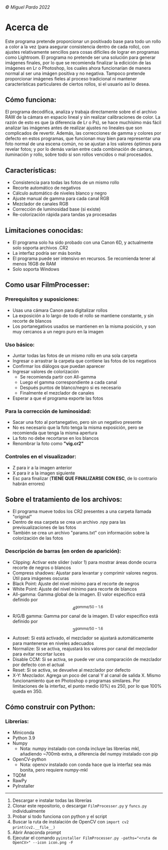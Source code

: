 
###### © Miguel Pardo 2022
# Acerca de
Este programa pretende proporcionar un positivado base para todo un rollo a color a la vez (para asegurar consistencia dentro de cada rollo), con ajustes relativamente sencillos para cosas difíciles de lograr en programas como Lightroom.
El programa no pretende ser una solución para generar imágenes finales, por lo que se recomienda finalizar la edicición de las imágenes en Lr o Photoshop, los cuales ahora funcionarían de manera normal al ser una imágen positiva y no negativa. Tampoco pretende proporcionar imágenes fieles al proceso tradicional ni mantener características particulares de ciertos rollos, si el usuario así lo desea.

## Cómo funciona:
El programa decodifica, analiza y trabaja directamente sobre el el archivo RAW de la cámara en espacio lineal y sin realizar calibraciones de color. La razón de esto es que (a diferencia de Lr o Ps), se hace muchísimo más fácil analizar las imágenes antes de realizar ajustes no lineales que son complicados de revertir. Además, las correcciones de gamma y colores por defecto en estos programas, que funcionan muy bien para representar una foto normal de una escena común, no se ajustan a los valores óptimos para revelar fotos; y por lo demás varían entre cada combinación de cámara, iluminación y rollo, sobre todo si son rollos vencidos o mal procesados.

## Características:
- Consistencia para todas las fotos de un mismo rollo
- Recorte automático de negativos
- Cálculo automático de niveles blanco y negro
- Ajuste manual de gamma para cada canal RGB
- Mezclador de canales RGB
- Corrección de luminosidad base (si existe)
- Re-colorización rápida para tandas ya procesadas

## Limitaciones conocidas:
- El programa solo ha sido probado con una Canon 6D, y actualmente solo soporta archivos .CR2
- La interfaz podría ser más bonita
- El programa puede ser intensivo en recursos. Se recomienda tener al menos 16GB de RAM
- Solo soporta Windows

## Como usar FilmProcesser:
### Prerequisitos y suposiciones:
- Usas una cámara Canon para digitalizar rollos
- La exposición a lo largo de todo el rollo se mantiene constante, y sin recorte de blancos
- Los portanegativos usados se mantienen en la misma posición, y son muy cercanos a un negro puro en la imagen

### Uso básico:
- Juntar todas las fotos de un mismo rollo en una sola carpeta
- Ingresar o arrastrar la carpeta que contiene las fotos de los negativos
- Confirmar los diálogos que puedan aparecer
- Ingresar valores de colorización
	- Se recomienda partir con All-gamma
	- Luego el gamma correspondiente a cada canal
	- Después puntos de blanco/negro si es necesario
	- Finalmente el mezclador de canales
- Esperar a que el programa exporte las fotos

### Para la corrección de luminosidad:
- Sacar una foto al portanegativo, pero sin un negativo presente
- No es necesario que la foto tenga la misma exposición, pero se recomienda que tenga la misma apertura
- La foto no debe recortarse en los blancos
- Renombrar la foto como **"vig.cr2"**

### Controles en el visualizador:
- Z para ir a la imagen anterior
- X para ir a la imagen siguiente
- Esc para finalizar (**TIENE QUE FINALIZARSE CON ESC**, de lo contrario habrán errores)

## Sobre el tratamiento de los archivos:
- El programa mueve todos los CR2 presentes a una carpeta llamada "original"
- Dentro de esa carpeta se crea un archivo .npy para las previsualizaciones de las fotos
- También se crea un archivo "params.txt" con información sobre la colorización de las fotos

### Descripción de barras (en orden de aparición):
     
- Clipping:
	Activar este slider (valor 1) para mostrar áreas donde ocurra recorte de negros o blancos
- Compress shadows:
	Ajustar para levantar y comprimir valores negros. Útil para imágenes oscuras
- Black Point:
	Ajuste del nivel mínimo para el recorte de negros
- White Point:
	Ajuste del nivel mínimo para recorte de blancos
- All-gamma:
	Gamma global de la imagen. El valor específico está definido por $$4^{gamma / 50 - 1.6}$$
- R/G/B gamma:
	Gamma por canal de la imagen. El valor específico está definido por $$3^{gamma / 50 - 1.6}$$
- Autoset:
	Si está activado, el mezclador se ajustará automáticamente para mantenerse en niveles adecuados
- Normalize:
	Si se activa, reajustará los valores por canal del mezclador para evitar recortar luces
- Disable CCM:
	Si se activa, se puede ver una comparación de mezclador por defecto con el actual
- Reset:
	Si se activa, se devuelve al mezclador por defecto
- X-Y:
	Mezclador. Agrega un poco del canal Y al canal de salida X. Mismo funcionamiento que en Photoshop o programas similares. Por limitaciones de la interfaz, el punto medio (0%) es 250, por lo que 100% queda en 350.
	
## Cómo construir con Python:
### Librerías:
- Miniconda
- Python 3.9
- Numpy
	- Nota: numpy instalado con conda incluye las librerías mkl, añadiendo ~700mb extra, a diferencia del numpy instalado con pip
- OpenCV-python
	- Nota: opencv instalado con conda hace que la interfaz sea más bonita, pero requiere numpy-mkl
- TQDM
- RawPy
- PyInstaller
-----
1. Descargar e instalar todas las librerías
2. Clonar este repositorio, o descargar `FilmProcesser.py` y `funcs.py` individualmente
3. Probar si todo funciona con python y el script
4. Buscar la ruta de instalación de OpenCV con 
    `import cv2`
    `print(cv2.__file__)`
6. Abrir Anaconda prompt
7. Ejecutar el comando `pyinstaller FilmProcesser.py -paths="<ruta de OpenCV>" --icon icon.png -F`